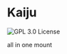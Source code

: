 # Kaiju
![GPL 3.0 License](https://img.shields.io/badge/GitHub-GPL--3.0-informational)

 all in one mount
